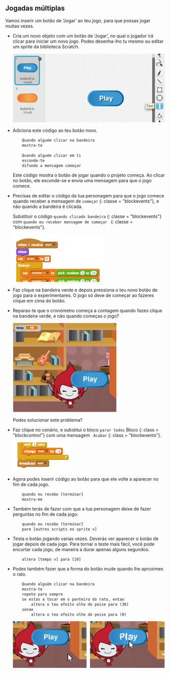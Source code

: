 ## Jogadas múltiplas

Vamos inserir um botão de ‘Jogar’ ao teu jogo, para que possas jogar muitas vezes.

+ Cria um novo objeto com um botão de ‘Jogar’, no qual o jogador irá clicar para iniciar um novo jogo. Podes desenha-lho tu mesmo ou editar um sprite da biblioteca Scratch.
    
    ![captura de ecrã](images/brain-play.png)

+ Adiciona este código ao teu botão novo.
    
    ```blocks
        Quando alguém clicar na bandeira
        mostra-te
    
        Quando alguém clicar em ti
        esconde-te
        difunde a mensagem começar
    ```
    
    Este código mostra o botão de jogar quando o projeto começa. Ao clicar no botão, ele esconde-se e envia uma mensagem para que o jogo comece.

+ Precisas de editar o código da tua personagem para que o jogo comece quando receber a mensagem de `começar` {: classe = "blockevents"}, e não quando a bandeira é clicada.
    
    Substituir o código `quando clicado bandeira` {: classe = "blockevents"} com `quando eu receber mensagem de começar ` {: classe = "blockevents"}.
    
    ![captura de ecrã](images/brain-start.png)

+ Faz clique na bandeira verde e depois pressiona o teu novo botão de jogo para o experimentares. O jogo só deve de começar ao fazeres clique em cima do botão.

+ Reparas-te que o cronómetro começa a contagem quando fazes clique na bandeira verde, e não quando começas o jogo?
    
    ![captura de ecrã](images/brain-timer-bug.png)
    
    Podes solucionar este problema?

+ Faz clique no cenário, e substitui o bloco ` parar todos ` Bloco {: class = "blockcontrol"} com uma mensagem ` Acabar` {: class = "blockevents"}.
    
    ![captura de ecrã](images/brain-end.png)

+ Agora podes inserir código ao botão para que ele volte a aparecer no fim de cada jogo.
    
    ```blocks
        quando eu recebo [terminar] 
        mostra-me
    ```

+ Também terás de fazer com que a tua personagem deixe de fazer perguntas no fim de cada jogo:
    
    ```blocks
        quando eu recebo [terminar] 
        pare [outros scripts no sprite v]
    ```

+ Testa o botão jogando varias vezes. Deverás ver aparecer o botão de jogar depois de cada jogo. Para tornar o teste mais fácil, você pode encurtar cada jogo, de maneira a durar apenas alguns segundos.
    
    ```blocks
        altera [tempo v] para [10]
    ```

+ Podes também fazer que a forma do botão mude quando lhe aproximes o rato.
    
    ```blocks
        Quando alguém clicar na bandeira
        mostra-te
        repete para sempre
        se estas a tocar em o ponteiro do rato, entao
            altera o teu efeito olho de peixe para (30)
        senao
            altera o teu efeito olho de peixe para (0)
    ```
    
    ![captura de ecrã](images/brain-fisheye.png)